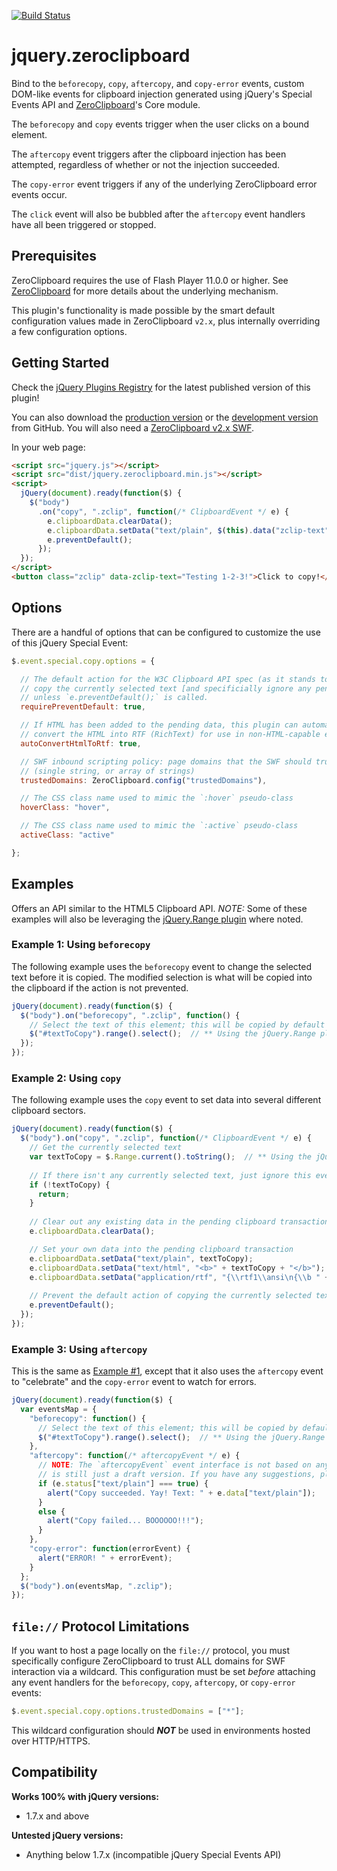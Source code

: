 [![Build Status](https://travis-ci.org/zeroclipboard/jquery.zeroclipboard.png?branch=master)](https://travis-ci.org/zeroclipboard/jquery.zeroclipboard)

# jquery.zeroclipboard

Bind to the `beforecopy`, `copy`, `aftercopy`, and `copy-error` events, custom DOM-like events for clipboard injection generated using jQuery's Special Events API and [ZeroClipboard](http://zeroclipboard.org/)'s Core module.

The `beforecopy` and `copy` events trigger when the user clicks on a bound element.

The `aftercopy` event triggers after the clipboard injection has been attempted, regardless of whether or not the injection succeeded.

The `copy-error` event triggers if any of the underlying ZeroClipboard error events occur.

The `click` event will also be bubbled after the `aftercopy` event handlers have all been triggered or stopped.


## Prerequisites

ZeroClipboard requires the use of Flash Player 11.0.0 or higher. See [ZeroClipboard](https://github.com/zeroclipboard/zeroclipboard) for more details about the underlying mechanism.

This plugin's functionality is made possible by the smart default configuration values made in ZeroClipboard `v2.x`, plus internally overriding a few configuration options.


## Getting Started
Check the [jQuery Plugins Registry](http://plugins.jquery.com/zeroclipboard/) for the latest published version of this plugin!

You can also download the [production version][min] or the [development version][max] from GitHub. You will also need a [ZeroClipboard v2.x SWF][swf].

[min]: https://raw.github.com/zeroclipboard/jquery.zeroclipboard/master/dist/jquery.zeroclipboard.min.js
[max]: https://raw.github.com/zeroclipboard/jquery.zeroclipboard/master/dist/jquery.zeroclipboard.js
[swf]: https://raw.github.com/zeroclipboard/jquery.zeroclipboard/master/dist/ZeroClipboard.swf

In your web page:

```html
<script src="jquery.js"></script>
<script src="dist/jquery.zeroclipboard.min.js"></script>
<script>
  jQuery(document).ready(function($) {
    $("body")
      .on("copy", ".zclip", function(/* ClipboardEvent */ e) {
        e.clipboardData.clearData();
        e.clipboardData.setData("text/plain", $(this).data("zclip-text"));
        e.preventDefault();
      });
  });
</script>
<button class="zclip" data-zclip-text="Testing 1-2-3!">Click to copy!</button>
```


## Options

There are a handful of options that can be configured to customize the use of this jQuery Special Event:

```js
$.event.special.copy.options = {

  // The default action for the W3C Clipboard API spec (as it stands today) is to
  // copy the currently selected text [and specificially ignore any pending data]
  // unless `e.preventDefault();` is called.
  requirePreventDefault: true,

  // If HTML has been added to the pending data, this plugin can automatically
  // convert the HTML into RTF (RichText) for use in non-HTML-capable editors.
  autoConvertHtmlToRtf: true,

  // SWF inbound scripting policy: page domains that the SWF should trust.
  // (single string, or array of strings)
  trustedDomains: ZeroClipboard.config("trustedDomains"),

  // The CSS class name used to mimic the `:hover` pseudo-class
  hoverClass: "hover",

  // The CSS class name used to mimic the `:active` pseudo-class
  activeClass: "active"

};
```


## Examples

Offers an API similar to the HTML5 Clipboard API.
_NOTE:_ Some of these examples will also be leveraging the [jQuery.Range plugin](http://jquerypp.com/#range) where noted.

### Example 1: Using `beforecopy`

The following example uses the `beforecopy` event to change the selected text before it is copied. The modified selection is what will be copied into the clipboard if the action is not prevented.

```js
jQuery(document).ready(function($) {
  $("body").on("beforecopy", ".zclip", function() {
    // Select the text of this element; this will be copied by default
    $("#textToCopy").range().select();  // ** Using the jQuery.Range plugin
  });
});
```


### Example 2: Using `copy`

The following example uses the `copy` event to set data into several different clipboard sectors.

```js
jQuery(document).ready(function($) {
  $("body").on("copy", ".zclip", function(/* ClipboardEvent */ e) {
    // Get the currently selected text
    var textToCopy = $.Range.current().toString();  // ** Using the jQuery.Range plugin
    
    // If there isn't any currently selected text, just ignore this event
    if (!textToCopy) {
      return;
    }
    
    // Clear out any existing data in the pending clipboard transaction
    e.clipboardData.clearData();

    // Set your own data into the pending clipboard transaction
    e.clipboardData.setData("text/plain", textToCopy);
    e.clipboardData.setData("text/html", "<b>" + textToCopy + "</b>");
    e.clipboardData.setData("application/rtf", "{\\rtf1\\ansi\n{\\b " + textToCopy + "}}");
    
    // Prevent the default action of copying the currently selected text into the clipboard
    e.preventDefault();
  });
});
```

### Example 3: Using `aftercopy`

This is the same as [Example #1](#example-1-using-beforecopy), except that it also uses the `aftercopy` event to "celebrate" and the `copy-error` event to watch for errors.

```js
jQuery(document).ready(function($) {
  var eventsMap = {
    "beforecopy": function() {
      // Select the text of this element; this will be copied by default
      $("#textToCopy").range().select();  // ** Using the jQuery.Range plugin
    },
    "aftercopy": function(/* aftercopyEvent */ e) {
      // NOTE: The `aftercopyEvent` event interface is not based on any existing DOM event, so the event model
      // is still just a draft version. If you have any suggestions, please submit a new issue in this repo!
      if (e.status["text/plain"] === true) {
        alert("Copy succeeded. Yay! Text: " + e.data["text/plain"]);
      }
      else {
        alert("Copy failed... BOOOOOO!!!");
      }
    },
    "copy-error": function(errorEvent) {
      alert("ERROR! " + errorEvent);
    }
  };
  $("body").on(eventsMap, ".zclip");
});
```


## `file://` Protocol Limitations

If you want to host a page locally on the `file://` protocol, you must specifically configure
ZeroClipboard to trust ALL domains for SWF interaction via a wildcard. This configuration must be
set _before_ attaching any event handlers for the `beforecopy`, `copy`, `aftercopy`, or `copy-error`
events:

```js
$.event.special.copy.options.trustedDomains = ["*"];
```

This wildcard configuration should _**NOT**_ be used in environments hosted over HTTP/HTTPS.


## Compatibility
**Works 100% with jQuery versions:**  
 - 1.7.x and above

**Untested jQuery versions:**  
 - Anything below 1.7.x (incompatible jQuery Special Events API)
